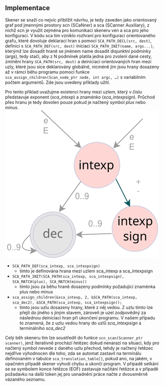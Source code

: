 ## Implementace
Skener se snaží co nejvíc přiblížit návrhu, je tedy zaveden jako orientovaný graf pod jmennými prostory scn (SCaNner) a sca (SCanner Auxiliary), z nichž scn je využit zejména pro komunikaci skeneru ven a sca pro jeho konfiguraci. V kódu sca tím vzniklo rozhraní pro konfiguraci orientovaného grafu, které dovoluje deklaraci hran s pomocí `SCA_PATH_DECL(src, dest)`, definici s `SCA_PATH_DEF(src, dest)` iniciaci `SCA_PATH_INIT(name, args...)`, kterýmž lze dosadit hraně se jménem name dosadit disjunktní podmínky (args), tedy stačí, aby z N podmínek platila jedna pro zvolení dané cesty, zmínění hrany `SCA_PATH(src, dest)` a deiniciaci orientovaných hran mezi uzly, které jsou sice deklarovány globálně, nicméně jim jsou hrany dosazeny až v rámci běhu programu pomocí funkce `sca_assign_children(Scan_node_ptr node, int argc, …)` s variabilním počtem argumentů. 
Zde jsou uvedeny příklady užití. 

Pro tento příklad uvažujme existenci hrany mezi uzlem, který v číslu představuje exponent (*sca_intexp*) a znaménko (*sca_intexpsign*). Průchod přes hranu je tedy dovolen pouze pokud je načtený symbol *plus* nebo *minus*. ![image](/assets/scanner_dfa_example.png)
 - `SCA_PATH_DEF(sca_intexp, sca_intexpsign)`
   - tímto je definována hrana mezi uzlem sca_intexp a sca_intexpsign
 - `SCA_PATH_INIT(SCA_PATH(sca_intexp, sca_intexpsign), SCA_MATCH(plus), SCA_MATCH(minus))`
   - tímto jsou za běhu hraně dosazeny podmínky požadující znaménka plus nebo minus
 - `sca_assign_children(&sca_intexp, 2, &SCA_PATH(sca_intexp, sca_dec2), &SCA_PATH(sca_intexp, sca_intexpsign));`
   - tímto jsou uzlu dosazeny hrany, které z něj vedou. Z uzlu tímto lze přejít do jiného s jiným stavem, zároveň je uzel zodpovědný za následnou deiniciaci hran při ukončení programu. V našem případu to znamená, že z uzlu vedou hrany do uzlů *sca_intexpsign* a terminálního *sca_dec2*

Celý běh skeneru tím lze soustředit do funkce `scn_scan(Scanner_ptr scanner)`, jenž iterativně prochází řetězec dokud nenarazí na situaci, kdy pro načtený symbol nevede z daného uzlu přechod, tehdy je načtený řetězec nejdříve vyhodnocen dle toho, zda se automat zastavil na terminálu definovaném v tabulce `sca_translation_table[]`, pokud ano, na jakém, v opačném případě skener vyhodí chybu a ukončí program. V případě setkání se se symbolem konce řetězce (EOF) zastavuje načítání řetězce a v případě požadavku na další token jej pro usnadnění práce načte z dvousměrně vázaného seznamu.